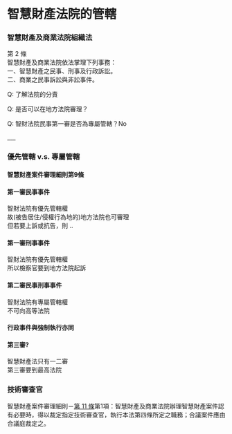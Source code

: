 # 智慧財產法院的管轄

### 智慧財產及商業法院組織法

第 2 條\
智慧財產及商業法院依法掌理下列事務：\
一、智慧財產之民事、刑事及行政訴訟。\
二、商業之民事訴訟與非訟事件。



Q: 了解法院的分責

Q: 是否可以在地方法院審理？

Q: 智財法院民事第一審是否為專屬管轄？No

\_\_\_

### 優先管轄 v.s. 專屬管轄

#### 智慧財產案件審理細則第9條

#### 第一審民事事件

智財法院有優先管轄權\
故(被告居住/侵權行為地的)地方法院也可審理\
但若要上訴或抗告，則 ..

#### 第一審刑事事件

智財法院有優先管轄權\
所以檢察官要到地方法院起訴

#### 第二審民事刑事事件

智財法院有專屬管轄權\
不可向高等法院

#### 行政事件與強制執行亦同

#### 第三審?

智慧財產法只有一二審\
第三審要到最高法院

### 技術審查官

智慧財產案件審理細則－[第 11 條](https://law.moj.gov.tw/LawClass/LawSingle.aspx?pcode=A0030222\&flno=11)第1項：智慧財產及商業法院辦理智慧財產案件認有必要時，得以裁定指定技術審查官，執行本法第四條所定之職務；合議案件應由合議庭裁定之。
